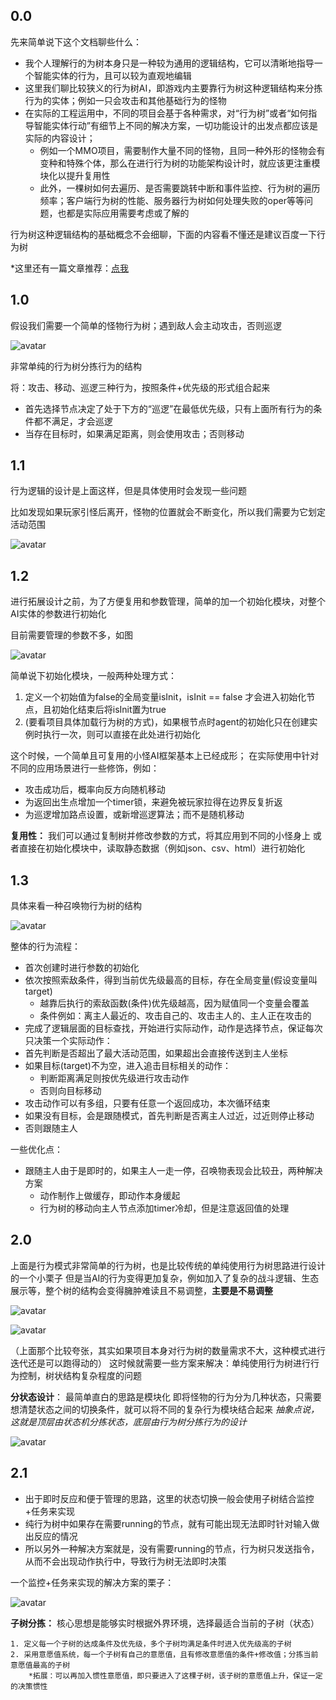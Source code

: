 ## 0.0

先来简单说下这个文档聊些什么：

- 我个人理解行的为树本身只是一种较为通用的逻辑结构，它可以清晰地指导一个智能实体的行为，且可以较为直观地编辑
- 这里我们聊比较狭义的行为树AI，即游戏内主要靠行为树这种逻辑结构来分拣行为的实体；例如一只会攻击和其他基础行为的怪物
- 在实际的工程运用中，不同的项目会基于各种需求，对“行为树”或者“如何指导智能实体行动”有细节上不同的解决方案，一切功能设计的出发点都应该是实际的内容设计；
  - 例如一个MMO项目，需要制作大量不同的怪物，且同一种外形的怪物会有变种和特殊个体，那么在进行行为树的功能架构设计时，就应该更注重模块化以提升复用性
  - 此外，一棵树如何去遍历、是否需要跳转中断和事件监控、行为树的遍历频率；客户端行为树的性能、服务器行为树如何处理失败的oper等等问题，也都是实际应用需要考虑或了解的

行为树这种逻辑结构的基础概念不会细聊，下面的内容看不懂还是建议百度一下行为树

*这里还有一篇文章推荐：[点我](https://indienova.com/indie-game-development/ai-behavior-trees-how-they-work/)

## 1.0

假设我们需要一个简单的怪物行为树；遇到敌人会主动攻击，否则巡逻  

![avatar](行为树1.0.png)

非常单纯的行为树分拣行为的结构

将：攻击、移动、巡逻三种行为，按照条件+优先级的形式组合起来

- 首先选择节点决定了处于下方的“巡逻”在最低优先级，只有上面所有行为的条件都不满足，才会巡逻
- 当存在目标时，如果满足距离，则会使用攻击；否则移动

## 1.1

行为逻辑的设计是上面这样，但是具体使用时会发现一些问题

比如发现如果玩家引怪后离开，怪物的位置就会不断变化，所以我们需要为它划定活动范围  

![avatar](行为树1.1.png)

## 1.2

进行拓展设计之前，为了方便复用和参数管理，简单的加一个初始化模块，对整个AI实体的参数进行初始化

目前需要管理的参数不多，如图  

![avatar](行为树1.2.png)  

简单说下初始化模块，一般两种处理方式：

1. 定义一个初始值为false的全局变量isInit，isInit == false 才会进入初始化节点，且初始化结束后将isInit置为true
2. (要看项目具体加载行为树的方式)，如果根节点时agent的初始化只在创建实例时执行一次，则可以直接在此处进行初始化

这个时候，一个简单且可复用的小怪AI框架基本上已经成形；
在实际使用中针对不同的应用场景进行一些修饰，例如：

- 攻击成功后，概率向反方向随机移动
- 为返回出生点增加一个timer锁，来避免被玩家拉得在边界反复折返
- 为巡逻增加路点设置，或新增巡逻算法；而不是随机移动

**复用性：**
我们可以通过复制树并修改参数的方式，将其应用到不同的小怪身上
或者直接在初始化模块中，读取静态数据（例如json、csv、html）进行初始化

## 1.3

具体来看一种召唤物行为树的结构

![avatar](行为树-召唤物结构.png)

整体的行为流程：

- 首次创建时进行参数的初始化
- 依次按照索敌条件，得到当前优先级最高的目标，存在全局变量(假设变量叫target)
  - 越靠后执行的索敌函数(条件)优先级越高，因为赋值同一个变量会覆盖
  - 条件例如：离主人最近的、攻击自己的、攻击主人的、主人正在攻击的
- 完成了逻辑层面的目标查找，开始进行实际动作，动作是选择节点，保证每次只决策一个实际动作：
- 首先判断是否超出了最大活动范围，如果超出会直接传送到主人坐标
- 如果目标(target)不为空，进入追击目标相关的动作：
  - 判断距离满足则按优先级进行攻击动作
  - 否则向目标移动
- 攻击动作可以有多组，只要有任意一个返回成功，本次循环结束
- 如果没有目标，会是跟随模式，首先判断是否离主人过近，过近则停止移动
- 否则跟随主人

一些优化点：

- 跟随主人由于是即时的，如果主人一走一停，召唤物表现会比较丑，两种解决方案
  - 动作制作上做缓存，即动作本身缓起
  - 行为树的移动向主人节点添加timer冷却，但是注意返回值的处理

## 2.0

上面是行为模式非常简单的行为树，也是比较传统的单纯使用行为树思路进行设计的一个小栗子
但是当AI的行为变得更加复杂，例如加入了复杂的战斗逻辑、生态展示等，整个树的结构会变得臃肿难读且不易调整，**主要是不易调整**  

![avatar](行为树上半.png)

![avatar](行为树下半.png)  

（上面那个比较夸张，其实如果项目本身对行为树的数量需求不大，这种模式进行迭代还是可以跑得动的）
这时候就需要一些方案来解决：单纯使用行为树进行行为控制，树状结构复杂程度的问题

**分状态设计**：
最简单直白的思路是模块化
即将怪物的行为分为几种状态，只需要想清楚状态之间的切换条件，就可以将不同的复杂行为模块结合起来
*抽象点说，这就是顶层由状态机分拣状态，底层由行为树分拣行为的设计*  

![avatar](行为树2.0.png)

## 2.1

- 出于即时反应和便于管理的思路，这里的状态切换一般会使用子树结合监控+任务来实现
- 纯行为树中如果存在需要running的节点，就有可能出现无法即时针对输入做出反应的情况
- 所以另外一种解决方案就是，没有需要running的节点，行为树只发送指令，从而不会出现动作执行中，导致行为树无法即时决策

一个监控+任务来实现的解决方案的栗子：  

![avatar](行为树2.1.png)  

**子树分拣：**
    核心思想是能够实时根据外界环境，选择最适合当前的子树（状态）

    1. 定义每一个子树的达成条件及优先级，多个子树均满足条件时进入优先级高的子树
    2. 采用意愿值系统，每一个子树有自己的意愿值，且有修改意愿值的条件+修改值；分拣当前意愿值最高的子树
        *拓展：可以再加入惯性意愿值，即只要进入了这棵子树，该子树的意愿值上升，保证一定的决策惯性
